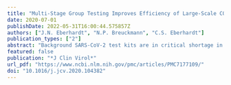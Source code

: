 ```yaml
---
title: "Multi-Stage Group Testing Improves Efficiency of Large-Scale COVID-19 Screening"
date: 2020-07-01
publishDate: 2022-05-31T16:00:44.575857Z
authors: ["J.N. Eberhardt", "N.P. Breuckmann", "C.S. Eberhardt"]
publication_types: ["2"]
abstract: "Background SARS-CoV-2 test kits are in critical shortage in many countries. This limits large-scale population testing and hinders the effort to identify and isolate infected individuals.  Objective Herein, we developed and evaluated multi-stage group testing schemes that test samples in groups of various pool sizes in multiple stages. Through this approach, groups of negative samples can be eliminated with a single test, avoiding the need for individual testing and achieving considerable savings of resources.  Study design We designed and parameterized various multi-stage testing schemes and compared their efficiency at different prevalence rates using computer simulations.  Results We found that three-stage testing schemes with pool sizes of maximum 16 samples can test up to three and seven times as many individuals with the same number of test kits for prevalence rates of around 5% and 1%, respectively. We propose an adaptive approach, where the optimal testing scheme is selected based on the expected prevalence rate.  Conclusion These group testing schemes could lead to a major reduction in the number of testing kits required and help improve large-scale population testing in general and in the context of the current COVID-19 pandemic."
featured: false
publication: "*J Clin Virol*"
url_pdf: "https://www.ncbi.nlm.nih.gov/pmc/articles/PMC7177109/"
doi: "10.1016/j.jcv.2020.104382"
---
```


